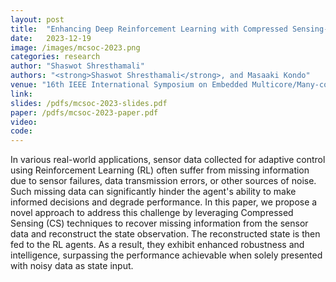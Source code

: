 ```yaml
---
layout: post
title:  "Enhancing Deep Reinforcement Learning with Compressed Sensing-based State Estimation"
date:   2023-12-19
image: /images/mcsoc-2023.png
categories: research
author: "Shaswot Shresthamali"
authors: "<strong>Shaswot Shresthamali</strong>, and Masaaki Kondo"
venue: "16th IEEE International Symposium on Embedded Multicore/Many-core Systems-on-Chip, MCSoC (2023)"
link: 
slides: /pdfs/mcsoc-2023-slides.pdf
paper: /pdfs/mcsoc-2023-paper.pdf 
video: 
code:
---
```

In various real-world applications, sensor data collected for adaptive control using Reinforcement Learning (RL) often suffer from missing information due to sensor failures, data transmission errors, or other sources of noise. Such missing data can significantly hinder the agent's ability to make informed decisions and degrade performance. In this paper, we propose a novel approach to address this challenge by leveraging Compressed Sensing (CS) techniques to recover missing information from the sensor data and reconstruct the state observation. The reconstructed state is then fed to the RL agents. As a result, they exhibit enhanced robustness and intelligence, surpassing the performance achievable when solely presented with noisy data as state input.
